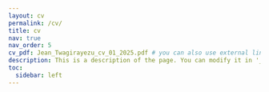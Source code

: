 ```yaml
---
layout: cv
permalink: /cv/
title: cv
nav: true
nav_order: 5
cv_pdf: Jean_Twagirayezu_cv_01_2025.pdf # you can also use external links here
description: This is a description of the page. You can modify it in '_pages/cv.md'. You can also change or remove the top pdf download button.
toc:
  sidebar: left
---
```

